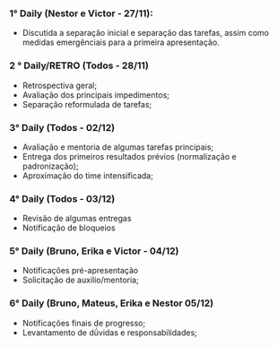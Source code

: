 
### 1° Daily (Nestor e Victor - 27/11):
- Discutida a separação inicial e separação das tarefas, assim como medidas emergênciais para a primeira apresentação.

### 2 ° Daily/RETRO (Todos - 28/11)
- Retrospectiva geral;
- Avaliação dos principais impedimentos;
- Separação reformulada de tarefas;

### 3° Daily (Todos - 02/12)
- Avaliação e mentoria de algumas tarefas principais;
- Entrega dos primeiros resultados prévios (normalização e padronização);
- Aproximação do time intensificada;

### 4° Daily (Todos - 03/12)
- Revisão de algumas entregas
- Notificação de bloqueios

### 5° Daily (Bruno, Erika e Victor - 04/12)
- Notificações pré-apresentação
- Solicitação de auxilio/mentoria;

### 6° Daily (Bruno, Mateus, Erika e Nestor  05/12)
- Notificações finais de progresso;
- Levantamento de dǘvidas e responsabilidades;